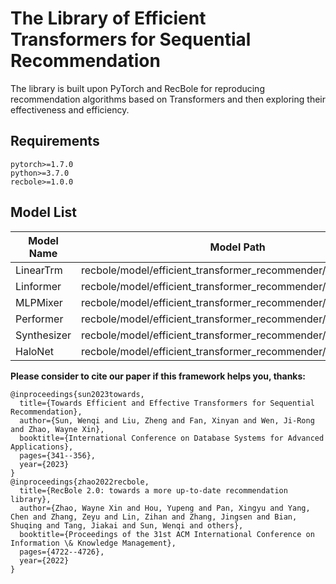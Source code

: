 # The Library of Efficient Transformers for Sequential Recommendation

The library is built upon PyTorch and RecBole for reproducing recommendation algorithms based on Transformers and then exploring their effectiveness and efficiency.


## Requirements

```
pytorch>=1.7.0
python>=3.7.0
recbole>=1.0.0
```

## Model List

| Model Name  | Model Path                                                   | Property Path                             |
| ----------- | ------------------------------------------------------------ | ----------------------------------------- |
| LinearTrm   | recbole/model/efficient_transformer_recommender/lineartrm.py | recbole/properties/model/LinearTrm.yaml   |
| Linformer   | recbole/model/efficient_transformer_recommender/linformer.py | recbole/properties/model/Linformer.yaml   |
| MLPMixer    | recbole/model/efficient_transformer_recommender/mlpmixer.py  | recbole/properties/model/MLPMixer.yaml    |
| Performer   | recbole/model/efficient_transformer_recommender/performer.py | recbole/properties/model/Performer.yaml   |
| Synthesizer | recbole/model/efficient_transformer_recommender/synthesizer.py | recbole/properties/model/Synthesizer.yaml |
| HaloNet     | recbole/model/efficient_transformer_recommender/halonet.py   | recbole/properties/model/                 |

**Please consider to cite our paper if this framework helps you, thanks:**

```
@inproceedings{sun2023towards,
  title={Towards Efficient and Effective Transformers for Sequential Recommendation},
  author={Sun, Wenqi and Liu, Zheng and Fan, Xinyan and Wen, Ji-Rong and Zhao, Wayne Xin},
  booktitle={International Conference on Database Systems for Advanced Applications},
  pages={341--356},
  year={2023}
}
@inproceedings{zhao2022recbole,
  title={RecBole 2.0: towards a more up-to-date recommendation library},
  author={Zhao, Wayne Xin and Hou, Yupeng and Pan, Xingyu and Yang, Chen and Zhang, Zeyu and Lin, Zihan and Zhang, Jingsen and Bian, Shuqing and Tang, Jiakai and Sun, Wenqi and others},
  booktitle={Proceedings of the 31st ACM International Conference on Information \& Knowledge Management},
  pages={4722--4726},
  year={2022}
}
```



